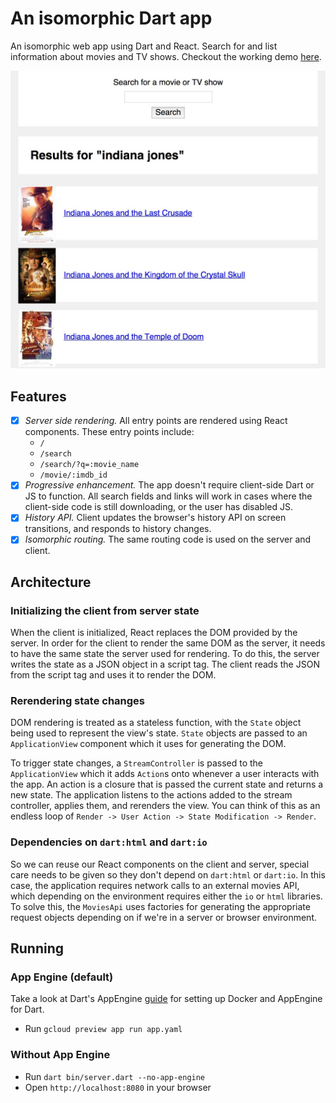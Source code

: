 # An isomorphic Dart app

An isomorphic web app using Dart and React. Search for and list information about movies and TV shows. Checkout the working demo [here][demo].

[![Screenshot](screenshot.jpg)][demo]

## Features

* [x] *Server side rendering.* All entry points are rendered using React components. These entry points include:
  * `/`
  * `/search`
  * `/search/?q=:movie_name`
  * `/movie/:imdb_id`
* [x] *Progressive enhancement.* The app doesn't require client-side Dart or JS to function. All search fields and links will work in cases where the client-side code is still downloading, or the user has disabled JS.
* [x] *History API.* Client updates the browser's history API on screen transitions, and responds to history changes.
* [x] *Isomorphic routing.* The same routing code is used on the server and client.

## Architecture

### Initializing the client from server state

When the client is initialized, React replaces the DOM provided by the server. In order for the client to render the same DOM as the server, it needs to have the same state the server used for rendering. To do this, the server writes the state as a JSON object in a script tag. The client reads the JSON from the script tag and uses it to render the DOM.

### Rerendering state changes

DOM rendering is treated as a stateless function, with the `State` object being used to represent the view's state. `State` objects are passed to an `ApplicationView` component which it uses for generating the DOM.

To trigger state changes, a `StreamController` is passed to the `ApplicationView` which it adds `Action`s onto whenever a user interacts with the app. An action is a closure that is passed the current state and returns a new state. The application listens to the actions added to the stream controller, applies them, and rerenders the view. You can think of this as an endless loop of `Render -> User Action -> State Modification -> Render`.

### Dependencies on `dart:html` and `dart:io`

So we can reuse our React components on the client and server, special care needs to be given so they don't depend on `dart:html` or `dart:io`. In this case, the application requires network calls to an external movies API, which depending on the environment requires either the `io` or `html` libraries. To solve this, the `MoviesApi` uses factories for generating the appropriate request objects depending on if we're in a server or browser environment.

## Running

### App Engine (default)

Take a look at Dart's AppEngine [guide](https://www.dartlang.org/server/google-cloud-platform/app-engine/) for setting up Docker and AppEngine for Dart.

* Run `gcloud preview app run app.yaml`

### Without App Engine

* Run `dart bin/server.dart --no-app-engine`
* Open `http://localhost:8080` in your browser

[demo]: http://isomorphic-dart-demo.appspot.com
